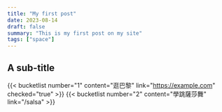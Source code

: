 ```yaml
---
title: "My first post"
date: 2023-08-14
draft: false
summary: "This is my first post on my site"
tags: ["space"]
---
```


## A sub-title

{{< bucketlist number="1" content="逛巴黎" link="https://example.com" checked="true" >}}
{{< bucketlist number="2" content="學跳薩莎舞" link="/salsa" >}}
